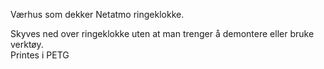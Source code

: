 <!-- Edit this file to change the product description -->

<p>Værhus som dekker Netatmo ringeklokke.</p>
<p>Skyves ned over ringeklokke uten at man trenger å demontere eller bruke verktøy. <br>Printes i PETG</p>